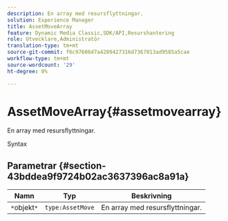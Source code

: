 ```yaml
---
description: En array med resursflyttningar.
solution: Experience Manager
title: AssetMoveArray
feature: Dynamic Media Classic,SDK/API,Resurshantering
role: Utvecklare,Administratör
translation-type: tm+mt
source-git-commit: f6c97606d7a4209427316d7367013ad9585a5cae
workflow-type: tm+mt
source-wordcount: '29'
ht-degree: 0%

---
```



# AssetMoveArray{#assetmovearray}

En array med resursflyttningar.

Syntax

## Parametrar {#section-43bddea9f9724b02ac3637396ac8a91a}

| Namn | Typ | Beskrivning |
|---|---|---|
| `*`objekt`*` | `type:AssetMove` | En array med resursflyttningar. |

